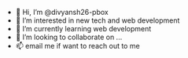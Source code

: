 - 👋 Hi, I’m @divyansh26-pbox
- 👀 I’m interested in new tech and web development
- 🌱 I’m currently learning web development
- 💞️ I’m looking to collaborate on ...
- 📫 email me if want to reach out to me 

<!---
divyansh26-pbox/divyansh26-pbox is a ✨ special ✨ repository because its `README.md` (this file) appears on your GitHub profile.
You can click the Preview link to take a look at your changes.
--->
